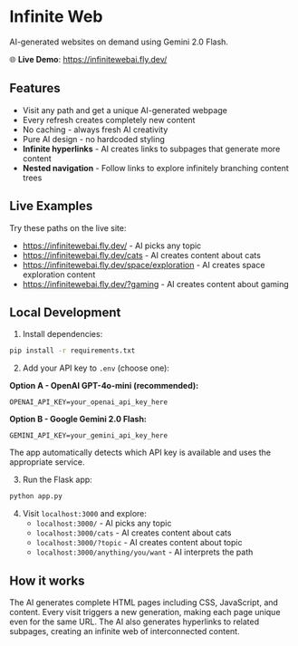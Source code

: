# Infinite Web

AI-generated websites on demand using Gemini 2.0 Flash.

🌐 **Live Demo**: https://infinitewebai.fly.dev/

## Features

- Visit any path and get a unique AI-generated webpage
- Every refresh creates completely new content
- No caching - always fresh AI creativity
- Pure AI design - no hardcoded styling
- **Infinite hyperlinks** - AI creates links to subpages that generate more content
- **Nested navigation** - Follow links to explore infinitely branching content trees

## Live Examples

Try these paths on the live site:
- https://infinitewebai.fly.dev/ - AI picks any topic
- https://infinitewebai.fly.dev/cats - AI creates content about cats
- https://infinitewebai.fly.dev/space/exploration - AI creates space exploration content
- https://infinitewebai.fly.dev/?gaming - AI creates content about gaming

## Local Development

1. Install dependencies:
```bash
pip install -r requirements.txt
```

2. Add your API key to `.env` (choose one):

**Option A - OpenAI GPT-4o-mini (recommended):**
```
OPENAI_API_KEY=your_openai_api_key_here
```

**Option B - Google Gemini 2.0 Flash:**
```
GEMINI_API_KEY=your_gemini_api_key_here
```

The app automatically detects which API key is available and uses the appropriate service.

3. Run the Flask app:
```bash
python app.py
```

4. Visit `localhost:3000` and explore:
   - `localhost:3000/` - AI picks any topic
   - `localhost:3000/cats` - AI creates content about cats
   - `localhost:3000/?topic` - AI creates content about topic
   - `localhost:3000/anything/you/want` - AI interprets the path

## How it works

The AI generates complete HTML pages including CSS, JavaScript, and content. Every visit triggers a new generation, making each page unique even for the same URL. The AI also generates hyperlinks to related subpages, creating an infinite web of interconnected content.

